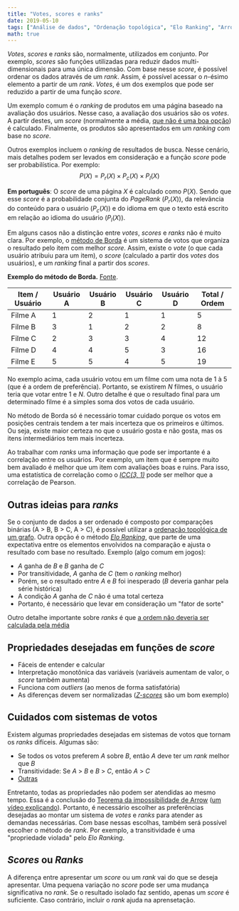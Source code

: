 ```yaml
---
title: "Votes, scores e ranks"
date: 2019-05-10
tags: ["Análise de dados", "Ordenação topológica", "Elo Ranking", "Arrow's Impossibility Theorem", "Borda's method", "ICC(3,1)"]
math: true
---
```


_Votes_, _scores_ e _ranks_ são, normalmente, utilizados em conjunto.
Por exemplo, _scores_ são funções utilizadas para reduzir dados multi-dimensionais para uma única dimensão.
Com base nesse _score_, é possível ordenar os dados através de um _rank_.
Assim, é possível acessar o _n_-ésimo elemento a partir de um _rank_.
_Votes_, é um dos exemplos que pode ser reduzido a partir de uma função _score_.

<!-- more -->

Um exemplo comum é o _ranking_ de produtos em uma página baseado na avaliação dos usuários.
Nesse caso, a avaliação dos usuários são os _votes_.
A partir destes, um _score_ (normalmente a média, 
[que não é uma boa opção](http://www.evanmiller.org/how-not-to-sort-by-average-rating.html))
é calculado.
Finalmente, os produtos são apresentados em um _ranking_ com base no _score_.

Outros exemplos incluem o _ranking_ de resultados de busca.
Nesse cenário, mais detalhes podem ser levados em consideração e a função _score_ pode ser probabilística.
Por exemplo:
$$
    P(X) = P_r(X) \times P_c(X) \times P_l(X) 
$$

**Em português**: O _score_ de uma página $X$ é calculado como $P(X)$.
Sendo que esse _score_ é a probabilidade conjunta do _PageRank_ ($P_r(X)$),
da relevância do conteúdo para o usuário ($P_c(X)$) e do idioma em que o texto
está escrito em relação ao idioma do usuário ($P_l(X)$).

Em alguns casos não a distinção entre _votes_, _scores_ e _ranks_ não é muito clara.
Por exemplo, o [método de Borda](https://en.wikipedia.org/wiki/Borda_count) é um sistema
de votos que organiza o resultado pelo item com melhor _score_.
Assim, existe o _vote_ (o que cada usuário atribuiu para um item),
o _score_ (calculado a partir dos _votes_ dos usuários),
e um _ranking_ final a partir dos _scores_.

**Exemplo do método de Borda.** [Fonte](https://docs.google.com/presentation/d/1jfpqVZpZDjNT05fUhoa55VZpXN4aujSQO5PZKk0Fd2Q/edit#slide=id.g136fe2f640_0_40).

| Item / Usuário | Usuário A | Usuário B | Usuário C | Usuário D | Total / Ordem |
|----------------|-----------|-----------|-----------|-----------|---------------|
| Filme A        |    1      |    2      |     1     |   1       |   5           | 
| Filme B        |    3      |    1      |     2     |   2       |   8           | 
| Filme C        |    2      |    3      |     3     |   4       |   12          | 
| Filme D        |    4      |    4      |     5     |   3       |   16          | 
| Filme E        |    5      |    5      |     4     |   5       |   19          | 

No exemplo acima, cada usuário votou em um filme com uma nota de 1 à 5
(que é a ordem de preferência).
Portanto, se existirem _N_ filmes, o usuário teria que votar entre 1 e _N_.
Outro detalhe é que o resultado final para um determinado filme é a simples soma
dos votos de cada usuário.

No método de Borda só é necessário tomar cuidado porque os votos em posições centrais
tendem a ter mais incerteza que os primeiros e últimos.
Ou seja, existe maior certeza no que o usuário gosta e não gosta, mas os itens
intermediários tem mais incerteza.

Ao trabalhar com _ranks_ uma informação que pode ser importante é a correlação entre os usuários.
Por exemplo, um item que é sempre muito bem avaliado é melhor que um item com avaliações boas e ruins.
Para isso, uma estatística de correlação como o
[_ICC(3, 1)_](https://en.wikipedia.org/wiki/Intraclass_correlation)
pode ser melhor que a correlação de Pearson.

## Outras ideias para _ranks_

Se o conjunto de dados a ser ordenado é composto por comparações binárias (A > B, B > C, A > C),
é possível utilizar a
[ordenação topológica de um grafo](https://en.wikipedia.org/wiki/Topological_sorting).
Outra opção é o método [_Elo Ranking_](https://en.wikipedia.org/wiki/Elo_rating_system),
que parte de uma expectativa entre os elementos
envolvidos na comparação e ajusta o resultado com base no resultado.
Exemplo (algo comum em jogos):

* _A_ ganha de _B_ e _B_ ganha de _C_ 
* Por transitividade, _A_ ganha de _C_ (tem o _ranking_ melhor)
* Porém, se o resultado entre _A_ e _B_ foi inesperado (_B_ deveria ganhar pela série histórica)
* A condição _A_ ganha de _C_ não é uma total certeza
* Portanto, é necessário que levar em consideração um "fator de sorte"

Outro detalhe importante sobre _ranks_ é que 
[a ordem não deveria ser calculada pela média](http://www.evanmiller.org/how-not-to-sort-by-average-rating.html)


## Propriedades desejadas em funções de _score_

* Fáceis de entender e calcular
* Interpretação monotônica das variáveis (variáveis aumentam de valor, o _score_ também aumenta)
* Funciona com _outliers_ (ao menos de forma satisfatória)
* As diferenças devem ser normalizadas ([_Z-scores_](https://en.wikipedia.org/wiki/Standard_score) são um bom exemplo)

## Cuidados com sistemas de votos

Existem algumas propriedades desejadas em sistemas de votos
que tornam os _ranks_ difíceis.
Algumas são:

* Se todos os votos preferem _A_ sobre _B_, então _A_ deve ter um _rank_ melhor que _B_
* Transitividade: Se _A_ > _B_ e _B_ > _C_, então _A_ > _C_
* [Outras](https://docs.google.com/presentation/d/1jfpqVZpZDjNT05fUhoa55VZpXN4aujSQO5PZKk0Fd2Q/edit#slide=id.g173bac2a5c_0_99)

Entretanto, todas as propriedades não podem ser atendidas ao mesmo tempo.
Essa é a conclusão do [Teorema da impossibilidade de Arrow](https://en.wikipedia.org/wiki/Arrow%27s_impossibility_theorem) ([um vídeo explicando](https://www.youtube.com/watch?v=AhVR7gFMKNg)).
Portanto, é necessário escolher as preferências desejadas ao montar um sistema de _votes_ e _ranks_
para atender as demandas necessárias.
Com base nessas escolhas, também será possível escolher o método de _rank_.
Por exemplo, a transitividade é uma "propriedade violada" pelo _Elo  Ranking_.

## _Scores_ ou _Ranks_

A diferença entre apresentar um _score_ ou um _rank_ vai do que se deseja apresentar.
Uma pequena variação no _score_ pode ser uma mudança significativa no _rank_.
Se o resultado isolado faz sentido, apenas um _score_ é suficiente.
Caso contrário, incluir o _rank_ ajuda na aprensetação.
